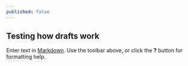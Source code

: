 ```yaml
---
published: false
---
```

## Testing how drafts work

Enter text in [Markdown](http://daringfireball.net/projects/markdown/). Use the toolbar above, or click the **?** button for formatting help.
